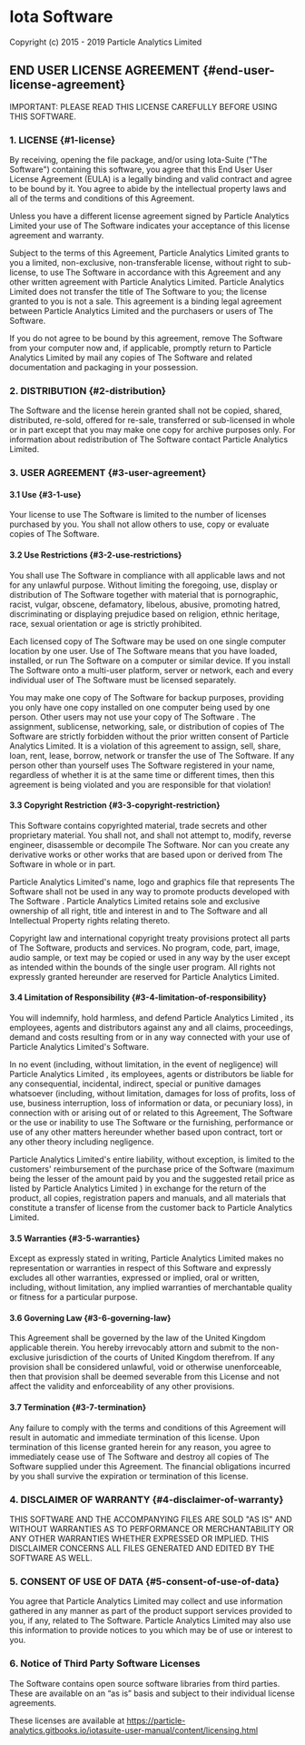 # Iota Software 

Copyright \(c\) 2015 - 2019 Particle Analytics Limited

## END USER LICENSE AGREEMENT {#end-user-license-agreement}

IMPORTANT: PLEASE READ THIS LICENSE CAREFULLY BEFORE USING THIS SOFTWARE.

### 1. LICENSE {#1-license}

By receiving, opening the file package, and/or using Iota-Suite \("The Software"\) containing this software, you agree that this End User User License Agreement \(EULA\) is a legally binding and valid contract and agree to be bound by it. You agree to abide by the intellectual property laws and all of the terms and conditions of this Agreement.

Unless you have a different license agreement signed by Particle Analytics Limited your use of The Software indicates your acceptance of this license agreement and warranty.

Subject to the terms of this Agreement, Particle Analytics Limited grants to you a limited, non-exclusive, non-transferable license, without right to sub-license, to use The Software in accordance with this Agreement and any other written agreement with Particle Analytics Limited. Particle Analytics Limited does not transfer the title of The Software to you; the license granted to you is not a sale. This agreement is a binding legal agreement between Particle Analytics Limited and the purchasers or users of The Software.

If you do not agree to be bound by this agreement, remove The Software from your computer now and, if applicable, promptly return to Particle Analytics Limited by mail any copies of The Software and related documentation and packaging in your possession.

### 2. DISTRIBUTION {#2-distribution}

The Software and the license herein granted shall not be copied, shared, distributed, re-sold, offered for re-sale, transferred or sub-licensed in whole or in part except that you may make one copy for archive purposes only. For information about redistribution of The Software contact Particle Analytics Limited.

### 3. USER AGREEMENT {#3-user-agreement}

#### 3.1 Use {#3-1-use}

Your license to use The Software is limited to the number of licenses purchased by you. You shall not allow others to use, copy or evaluate copies of The Software.

#### 3.2 Use Restrictions {#3-2-use-restrictions}

You shall use The Software in compliance with all applicable laws and not for any unlawful purpose. Without limiting the foregoing, use, display or distribution of The Software together with material that is pornographic, racist, vulgar, obscene, defamatory, libelous, abusive, promoting hatred, discriminating or displaying prejudice based on religion, ethnic heritage, race, sexual orientation or age is strictly prohibited.

Each licensed copy of The Software may be used on one single computer location by one user. Use of The Software means that you have loaded, installed, or run The Software on a computer or similar device. If you install The Software onto a multi-user platform, server or network, each and every individual user of The Software must be licensed separately.

You may make one copy of The Software for backup purposes, providing you only have one copy installed on one computer being used by one person. Other users may not use your copy of The Software . The assignment, sublicense, networking, sale, or distribution of copies of The Software are strictly forbidden without the prior written consent of Particle Analytics Limited. It is a violation of this agreement to assign, sell, share, loan, rent, lease, borrow, network or transfer the use of The Software. If any person other than yourself uses The Software registered in your name, regardless of whether it is at the same time or different times, then this agreement is being violated and you are responsible for that violation!

#### 3.3 Copyright Restriction {#3-3-copyright-restriction}

This Software contains copyrighted material, trade secrets and other proprietary material. You shall not, and shall not attempt to, modify, reverse engineer, disassemble or decompile The Software. Nor can you create any derivative works or other works that are based upon or derived from The Software in whole or in part.

Particle Analytics Limited's name, logo and graphics file that represents The Software shall not be used in any way to promote products developed with The Software . Particle Analytics Limited retains sole and exclusive ownership of all right, title and interest in and to The Software and all Intellectual Property rights relating thereto.

Copyright law and international copyright treaty provisions protect all parts of The Software, products and services. No program, code, part, image, audio sample, or text may be copied or used in any way by the user except as intended within the bounds of the single user program. All rights not expressly granted hereunder are reserved for Particle Analytics Limited.

#### 3.4 Limitation of Responsibility {#3-4-limitation-of-responsibility}

You will indemnify, hold harmless, and defend Particle Analytics Limited , its employees, agents and distributors against any and all claims, proceedings, demand and costs resulting from or in any way connected with your use of Particle Analytics Limited's Software.

In no event \(including, without limitation, in the event of negligence\) will Particle Analytics Limited , its employees, agents or distributors be liable for any consequential, incidental, indirect, special or punitive damages whatsoever \(including, without limitation, damages for loss of profits, loss of use, business interruption, loss of information or data, or pecuniary loss\), in connection with or arising out of or related to this Agreement, The Software or the use or inability to use The Software or the furnishing, performance or use of any other matters hereunder whether based upon contract, tort or any other theory including negligence.

Particle Analytics Limited's entire liability, without exception, is limited to the customers' reimbursement of the purchase price of the Software \(maximum being the lesser of the amount paid by you and the suggested retail price as listed by Particle Analytics Limited \) in exchange for the return of the product, all copies, registration papers and manuals, and all materials that constitute a transfer of license from the customer back to Particle Analytics Limited.

#### 3.5 Warranties {#3-5-warranties}

Except as expressly stated in writing, Particle Analytics Limited makes no representation or warranties in respect of this Software and expressly excludes all other warranties, expressed or implied, oral or written, including, without limitation, any implied warranties of merchantable quality or fitness for a particular purpose.

#### 3.6 Governing Law {#3-6-governing-law}

This Agreement shall be governed by the law of the United Kingdom applicable therein. You hereby irrevocably attorn and submit to the non-exclusive jurisdiction of the courts of United Kingdom therefrom. If any provision shall be considered unlawful, void or otherwise unenforceable, then that provision shall be deemed severable from this License and not affect the validity and enforceability of any other provisions.

#### 3.7 Termination {#3-7-termination}

Any failure to comply with the terms and conditions of this Agreement will result in automatic and immediate termination of this license. Upon termination of this license granted herein for any reason, you agree to immediately cease use of The Software and destroy all copies of The Software supplied under this Agreement. The financial obligations incurred by you shall survive the expiration or termination of this license.

### 4. DISCLAIMER OF WARRANTY {#4-disclaimer-of-warranty}

THIS SOFTWARE AND THE ACCOMPANYING FILES ARE SOLD "AS IS" AND WITHOUT WARRANTIES AS TO PERFORMANCE OR MERCHANTABILITY OR ANY OTHER WARRANTIES WHETHER EXPRESSED OR IMPLIED. THIS DISCLAIMER CONCERNS ALL FILES GENERATED AND EDITED BY THE SOFTWARE AS WELL.

### 5. CONSENT OF USE OF DATA {#5-consent-of-use-of-data}

You agree that Particle Analytics Limited may collect and use information gathered in any manner as part of the product support services provided to you, if any, related to The Software. Particle Analytics Limited may also use this information to provide notices to you which may be of use or interest to you.

### 6. Notice of Third Party Software Licenses

The Software contains open source software libraries from third parties. These are available on an “as is” basis and subject to their individual license agreements.

These licenses are available at [https://particle-analytics.gitbooks.io/iotasuite-user-manual/content/licensing.html ](https://particle-analytics.gitbooks.io/iotasuite-user-manual/content/licensing.html)


